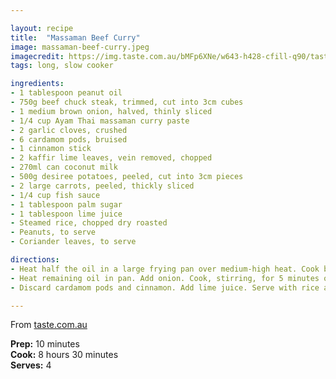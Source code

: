 ```yaml
---

layout: recipe
title:  "Massaman Beef Curry"
image: massaman-beef-curry.jpeg
imagecredit: https://img.taste.com.au/bMFp6XNe/w643-h428-cfill-q90/taste/2016/11/slow-cooker-massaman-beef-curry-85846-1.jpeg
tags: long, slow cooker

ingredients:
- 1 tablespoon peanut oil
- 750g beef chuck steak, trimmed, cut into 3cm cubes
- 1 medium brown onion, halved, thinly sliced
- 1/4 cup Ayam Thai massaman curry paste
- 2 garlic cloves, crushed
- 6 cardamom pods, bruised
- 1 cinnamon stick
- 2 kaffir lime leaves, vein removed, chopped
- 270ml can coconut milk
- 500g desiree potatoes, peeled, cut into 3cm pieces
- 2 large carrots, peeled, thickly sliced
- 1/4 cup fish sauce
- 1 tablespoon palm sugar
- 1 tablespoon lime juice
- Steamed rice, chopped dry roasted
- Peanuts, to serve
- Coriander leaves, to serve

directions:
- Heat half the oil in a large frying pan over medium-high heat. Cook beef, in batches, for 5 to 6 minutes or until browned. Transfer to the bowl of a 5-litre slow-cooker.
- Heat remaining oil in pan. Add onion. Cook, stirring, for 5 minutes or until softened. Add paste and garlic. Cook for 1 minute or until fragrant. Transfer to slow cooker. Add cardamom, cinnamon, lime leaves, coconut milk, potato, carrot, fish sauce and sugar. Cover with lid. Turn slow-cooker on to low. Cook for 8 hours or until beef is tender.
- Discard cardamom pods and cinnamon. Add lime juice. Serve with rice and sprinkle with peanuts and coriander.

---
```


From [taste.com.au](https://www.taste.com.au/recipes/slow-cooker-massaman-beef-curry/2032d35f-e025-4f62-899f-76957e6fd3d1)

**Prep:** 10 minutes  
**Cook:** 8 hours 30 minutes  
**Serves:** 4